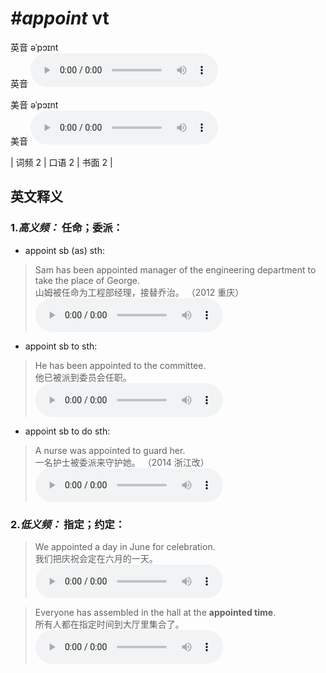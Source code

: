 # ***\#appoint*** vt
英音 əˈpɔɪnt  
英音
<audio src="./media/appoint-B.aac" controls="controls"></audio>

美音 əˈpɔɪnt  
美音
<audio src="./media/appoint.aac" controls="controls"></audio>



| 词频 2 | 口语 2 | 书面 2 |  

英文释义
---
### 1.*高义频：* **任命；委派：**  

- appoint sb (as) sth:

 > Sam has been appointed manager of the engineering department to take the place of George.  
 > 山姆被任命为工程部经理，接替乔治。  （2012 重庆）  
<audio src="./media/1-appoint.aac" controls="controls"></audio>

- appoint sb to sth:

 > He has been appointed to the committee.  
 > 他已被派到委员会任职。    
<audio src="./media/2-appoint.aac" controls="controls"></audio>

- appoint sb to do sth:

 > A nurse was appointed to guard her.  
 > 一名护士被委派来守护她。  （2014 浙江改）  
<audio src="./media/P29 appoint-3.aac" controls="controls"></audio>

### 2.*低义频：* **指定；约定：**  

 > We appointed a day in June for celebration.  
 > 我们把庆祝会定在六月的一天。    
<audio src="./media/3-appoint.aac" controls="controls"></audio>

 > Everyone has assembled in the hall at the **appointed time**.  
 > 所有人都在指定时间到大厅里集合了。    
<audio src="./media/4-appoint.aac" controls="controls"></audio>


